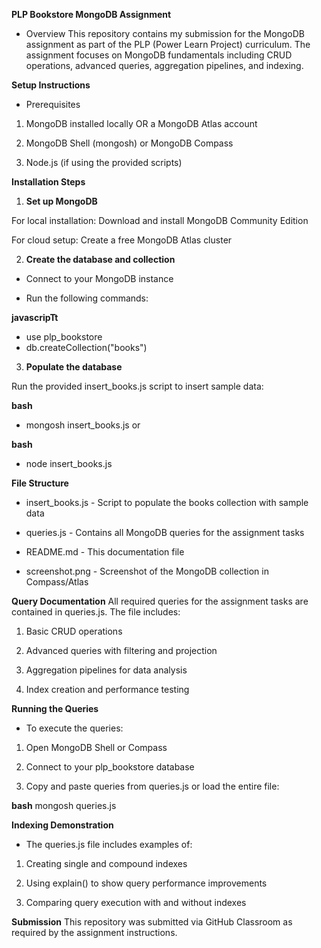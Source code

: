 **PLP Bookstore MongoDB Assignment**
- Overview
This repository contains my submission for the MongoDB assignment as part of the PLP (Power Learn Project) curriculum. The assignment focuses on MongoDB fundamentals including CRUD operations, advanced queries, aggregation pipelines, and indexing.

**Setup Instructions**
- Prerequisites
1. MongoDB installed locally OR a MongoDB Atlas account

2. MongoDB Shell (mongosh) or MongoDB Compass

3. Node.js (if using the provided scripts)

**Installation Steps**
1. **Set up MongoDB**

For local installation: Download and install MongoDB Community Edition

For cloud setup: Create a free MongoDB Atlas cluster

2. **Create the database and collection**

- Connect to your MongoDB instance

- Run the following commands:

**javascripTt**
* use plp_bookstore
* db.createCollection("books")

3. **Populate the database**

Run the provided insert_books.js script to insert sample data:

**bash**
* mongosh insert_books.js
or

**bash**
* node insert_books.js
  
**File Structure**
- insert_books.js - Script to populate the books collection with sample data

- queries.js - Contains all MongoDB queries for the assignment tasks

- README.md - This documentation file

- screenshot.png - Screenshot of the MongoDB collection in Compass/Atlas

**Query Documentation**
All required queries for the assignment tasks are contained in queries.js. The file includes:

1. Basic CRUD operations

2. Advanced queries with filtering and projection

3. Aggregation pipelines for data analysis

4. Index creation and performance testing

**Running the Queries**
- To execute the queries:

1. Open MongoDB Shell or Compass

2. Connect to your plp_bookstore database

3. Copy and paste queries from queries.js or load the entire file:

**bash**
mongosh queries.js

**Indexing Demonstration**
- The queries.js file includes examples of:

1. Creating single and compound indexes

2. Using explain() to show query performance improvements

3. Comparing query execution with and without indexes

**Submission**
This repository was submitted via GitHub Classroom as required by the assignment instructions.
